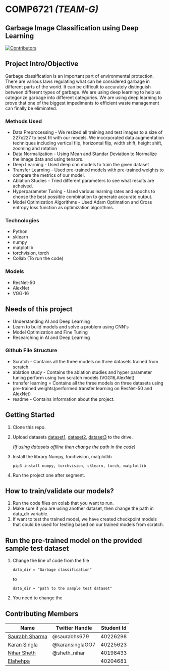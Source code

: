 # COMP6721 *(TEAM-G)*
 ## Garbage Image Classification using Deep Learning


 [![Contributors][contributors-shield]][contributors-url]

 ## Project Intro/Objective

 Garbage classification is an important part of environmental
 protection. There are various laws regulating what
 can be considered garbage in different parts of the world. It
 can be difficult to accurately distinguish between different
 types of garbage. We are using deep learning to help us
 categorize garbage into different categories. We are using
 deep learning to prove that one of the biggest impediments
 to efficient waste management can finally be eliminated.

 ### Methods Used
 * Data Preprocessing - We resized all training and test images to a size of 227x227 to best fit with our models. We incorporated data augmentation techniques including vertical flip, horizontal flip, width shift, height shift, zooming and rotation 
 * Data Normalization - Using Mean and Standar Deviation to Normalize the image data and using tensors.
 * Deep Learning - Used deep cnn models to train the given dataset
 * Transfer Learning - Used pre-trained models with pre-trained weights to compare the metrics of our model. 
 * Ablation Studies - Tried different parameters to see what results are acheived.
 * Hyperparameter Tuning - Used various learning rates and epochs to choose the best possible combination to generate accurate output. 
 * Model Optimization Algorithms - Used Adam Optimation and Cross entropy loss function as optimization algorithms.

 ### Technologies
 * Python
 * sklearn
 * numpy
 * matplotlib
 * torchvision, torch
 * Collab (To run the code)
 
 ### Models
 * ResNet-50
 * AlexNet
 * VGG-16
 
 ## Needs of this project
 - Understanding AI and Deep Learning
 - Learn to build models and solve a problem using CNN's
 - Model Optimization and Fine Tuning
 - Researching in AI and Deep Learning
 
 ### Github File Structure
 * Scratch - Contains all the three models on three datasets trained from scratch.
 * ablation study - Contains the ablation studies and hyper parameter tuning perform using two scratch models (VGG16,AlexNet)
 * transfer learning = Contains all the three models on three datasets using pre-trained weights(performed transfer learning on ResNet-50 and AlexNet)
 * readme - Contains information about the project.

 ## Getting Started

 1. Clone this repo.
 2. Upload datasets [dataset1](https://drive.google.com/file/d/1zoqZ03wyNwkt1hcnZ5l1DOMqIZmawtH2/view?usp=sharing), [dataset2](https://drive.google.com/file/d/1e_B19HVtcSS-zTigVSuBRXJg5mLgQjpb/view?usp=sharing), [dataset3](https://drive.google.com/file/d/10s_k12qCr2Ce4CDhMOo_ZJ252wOasuev/view?usp=sharing) to the drive.

     *(If using datasets offline then change the path in the code)*

 3. Install the library Numpy, torchvision, matplotlib
    ```
    pip3 install numpy, torchvision, sklearn, torch, matplotlib
    ```
 4. Run the project one after segment.
 
 ## How to train/validate our models?
 1. Run the code files on colab that you want to run.
 2. Make sure if you are using another dataset, then change the path in data_dir variable.
 3. If want to test the trained model, we have created checkpoint models that could be used for testing based on our trained models from scratch.
 
 ## Run the pre-trained model on the provided sample test dataset
 
 1. Change the line of code from the file
    ```
    data_dir = "Garbage classification"
    ```
    to
    ```
    data_dir = "path to the sample test dataset"
    ```
 1. You need to change the 

 ## Contributing Members

 | Name                                              | Twitter Handle | Student Id |
 |---------------------------------------------------|---------------|-----------|
 | [Saurabh Sharma](https://github.com/saurabhs679)  | @saurabhs679     | 40226298  |
 | [Karan Singla](https://github.com/karansingla007) | @karansinglaOO7  | 40225623  |
 | [Nihar Sheth](https://github.com/nihar1805)       | @sheth_nihar     | 40198433  |
 | [Elahehpa](https://github.com/Elahehpa)           |                  | 40204681  |


 <!-- MARKDOWN LINKS & IMAGES -->
 <!-- https://www.markdownguide.org/basic-syntax/#reference-style-links -->
 [contributors-shield]: https://img.shields.io/badge/4-Contributors-green
 [contributors-url]: https://github.com/karansingla007/SOEN6441_APP_project
 [stars-shield]: https://img.shields.io/badge/STARS-2-yellowgreen
 [stars-url]: https://github.com/karansingla007/SOEN6441_APP_project
 [linkedin-shield]: https://img.shields.io/badge/LINKEDIN-karansingla007-blue
 [linkedin-url]: https://www.linkedin.com/in/karansingla007/
 [product-screenshot]: images/screenshot.png
 [Angular.io]: https://forthebadge.com/images/badges/made-with-python.svg
 [Angular-url]: https://www.python.org
 [Bootstrap.com]: https://img.shields.io/badge/Bootstrap-563D7C?style=for-the-badge&logo=bootstrap&logoColor=white
 [Bootstrap-url]: https://getbootstrap.com
 [JQuery.com]: https://img.shields.io/badge/jQuery-0769AD?style=for-the-badge&logo=jquery&logoColor=white
 [JQuery-url]: https://jquery.com 
